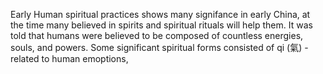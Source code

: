 Early Human spiritual practices shows many signifance in early China, at the time many believed in spirits and spiritual rituals will help them. It was told that humans were believed to be composed of countless energies, souls, and powers. Some significant spiritual forms consisted of qi (氣) - related to human emoptions, 
